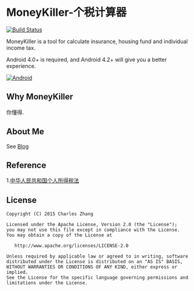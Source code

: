 # MoneyKiller-个税计算器
[![Build Status](https://travis-ci.org/zhangchaoxu/MoneyKiller.png?branch=master)](https://travis-ci.org/zhangchaoxu/MoneyKiller)

MoneyKiller is a tool for calculate insurance, housing fund and individual income tax.

Android 4.0+ is required, and Android 4.2+ will give you a better experience.

[![Android](http://lean56.com/MoneyKiller/image/google_play.png)](https://play.google.com/store/apps/details?id=)

## Why MoneyKiller
你懂得.

## About Me
See [Blog](http://lean56.com)

## Reference
1.[中华人民共和国个人所得税法](http://www.gov.cn/flfg/2011-06/30/content_1897108.htm)

## License

    Copyright (C) 2015 Charles Zhang

    Licensed under the Apache License, Version 2.0 (the "License");
    you may not use this file except in compliance with the License.
    You may obtain a copy of the License at

       http://www.apache.org/licenses/LICENSE-2.0

    Unless required by applicable law or agreed to in writing, software
    distributed under the License is distributed on an "AS IS" BASIS,
    WITHOUT WARRANTIES OR CONDITIONS OF ANY KIND, either express or implied.
    See the License for the specific language governing permissions and
    limitations under the License.

